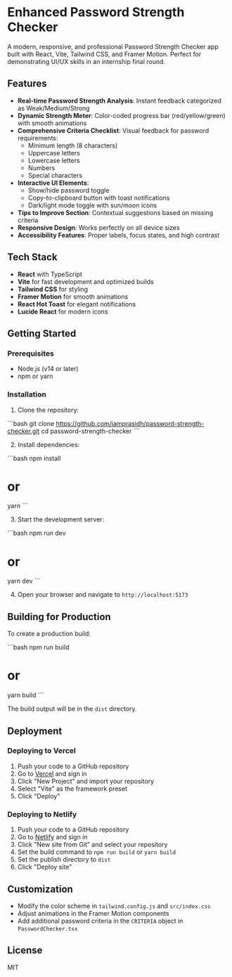# Enhanced Password Strength Checker

A modern, responsive, and professional Password Strength Checker app built with React, Vite, Tailwind CSS, and Framer Motion. Perfect for demonstrating UI/UX skills in an internship final round.

## Features

- **Real-time Password Strength Analysis**: Instant feedback categorized as Weak/Medium/Strong
- **Dynamic Strength Meter**: Color-coded progress bar (red/yellow/green) with smooth animations
- **Comprehensive Criteria Checklist**: Visual feedback for password requirements:
  - Minimum length (8 characters)
  - Uppercase letters
  - Lowercase letters
  - Numbers
  - Special characters
- **Interactive UI Elements**:
  - Show/hide password toggle
  - Copy-to-clipboard button with toast notifications
  - Dark/light mode toggle with sun/moon icons
- **Tips to Improve Section**: Contextual suggestions based on missing criteria
- **Responsive Design**: Works perfectly on all device sizes
- **Accessibility Features**: Proper labels, focus states, and high contrast

## Tech Stack

- **React** with TypeScript
- **Vite** for fast development and optimized builds
- **Tailwind CSS** for styling
- **Framer Motion** for smooth animations
- **React Hot Toast** for elegant notifications
- **Lucide React** for modern icons

## Getting Started

### Prerequisites

- Node.js (v14 or later)
- npm or yarn

### Installation

1. Clone the repository:

\`\`\`bash
git clone https://github.com/iamprasidh/password-strength-checker.git
cd password-strength-checker
\`\`\`

2. Install dependencies:

\`\`\`bash
npm install
# or
yarn
\`\`\`

3. Start the development server:

\`\`\`bash
npm run dev
# or
yarn dev
\`\`\`

4. Open your browser and navigate to `http://localhost:5173`

## Building for Production

To create a production build:

\`\`\`bash
npm run build
# or
yarn build
\`\`\`

The build output will be in the `dist` directory.

## Deployment

### Deploying to Vercel

1. Push your code to a GitHub repository
2. Go to [Vercel](https://vercel.com) and sign in
3. Click "New Project" and import your repository
4. Select "Vite" as the framework preset
5. Click "Deploy"

### Deploying to Netlify

1. Push your code to a GitHub repository
2. Go to [Netlify](https://netlify.com) and sign in
3. Click "New site from Git" and select your repository
4. Set the build command to `npm run build` or `yarn build`
5. Set the publish directory to `dist`
6. Click "Deploy site"

## Customization

- Modify the color scheme in `tailwind.config.js` and `src/index.css`
- Adjust animations in the Framer Motion components
- Add additional password criteria in the `CRITERIA` object in `PasswordChecker.tsx`

## License

MIT
